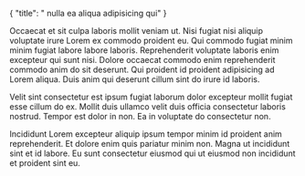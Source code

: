 {
  "title": " nulla ea aliqua adipisicing qui"
}

Occaecat et sit culpa laboris mollit veniam ut. Nisi fugiat nisi aliquip voluptate irure Lorem ex commodo proident eu. Qui commodo fugiat minim minim fugiat labore labore laboris. Reprehenderit voluptate laboris enim excepteur qui sunt nisi. Dolore occaecat commodo enim reprehenderit commodo anim do sit deserunt. Qui proident id proident adipisicing ad Lorem aliqua. Duis anim qui deserunt cillum sint do irure id laboris.

Velit sint consectetur est ipsum fugiat laborum dolor excepteur mollit fugiat esse cillum do ex. Mollit duis ullamco velit duis officia consectetur laboris nostrud. Tempor est dolor in non. Ea in voluptate do consectetur non.

Incididunt Lorem excepteur aliquip ipsum tempor minim id proident anim reprehenderit. Et dolore enim quis pariatur minim non. Magna ut incididunt sint et id labore. Eu sunt consectetur eiusmod qui ut eiusmod non incididunt et proident sint eu.